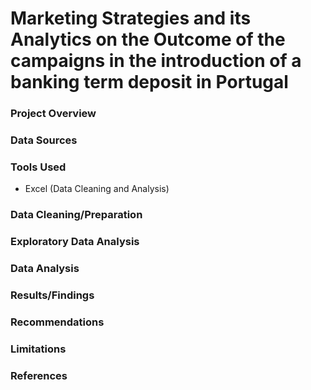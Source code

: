 # Marketing Strategies and its Analytics on the Outcome of the campaigns in the introduction of a banking term deposit in Portugal

### Project Overview

### Data Sources

### Tools Used
  - Excel (Data Cleaning and Analysis)

### Data Cleaning/Preparation

### Exploratory Data Analysis

### Data Analysis

### Results/Findings

### Recommendations

### Limitations


### References
